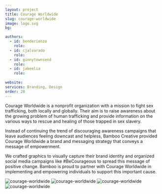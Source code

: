 ```yaml
---
layout: project
title: Courage Worldwide
slug: courage-worldwide
image: logo.svg
bg:

authors:
  - id: benderienzo
    role: 
  - id: cjalvarado
    role: 
  - id: ginnytownsend
    role: 
  - id: jakeelia
    role: 
    
website: 
services: Branding, Design
order: 20
---
```


Courage Worldwide is a nonprofit organization with a mission to fight sex trafficking, both locally and globally. Their aim is to raise awareness about the growing problem of human trafficking and  provide information on the various ways to rescue and healing of those trapped in sex slavery. 

Instead of continuing the trend of discouraging awareness campaigns that leave audiences feeling downcast and helpless, Bamboo Creative provided Courage Worldwide a brand and messaging strategy that conveys a message of empowerment.  

We crafted graphics to visually capture their brand identity and organized social media campaigns like #BeCourageous to spread this message of positive change. Bamboo is proud to partner with Courage Worldwide in implementing and empowering individuals to support this important cause.

![courage-worldwide](/images/client-assets/{{page.slug}}/01.jpg)
![courage-worldwide](/images/client-assets/{{page.slug}}/02.jpg)
![courage-worldwide](/images/client-assets/{{page.slug}}/03.jpg)
![courage-worldwide](/images/client-assets/{{page.slug}}/04.jpg)